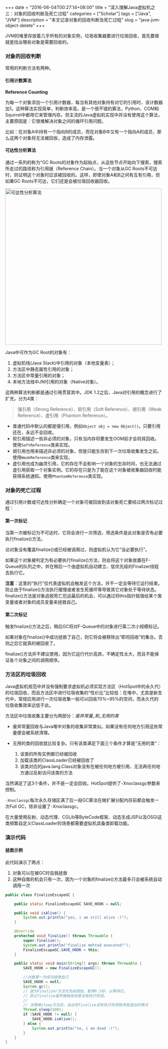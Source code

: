 +++
date = "2016-06-04T00:27:14+08:00"
title = "深入理解Java虚拟机之三：对象的回收判断及死亡过程"
categories = ["Scholar"]
tags = ["Java", "JVM"]
description = "本文记录对象的回收判断及死亡过程"
slug = "java-jvm-object-delete"
+++

JVM的堆里存放着几乎所有的对象实例，垃圾收集器要进行垃圾回收，首先要做就是找出哪些对象是需要回收的。

### 对象的回收判断

常用的判断方法有两种。

#### 引用计数算法

__Reference Counting__

为每一个对象添加一个引用计数器，每当有其他对象持有对它的引用时，该计数器加1。这种算法实现简单，判断效率高，是一个很不错的算法，Python、COM和Squirrel中都用它来管理内存。但主流的Java虚拟机实现中并没有使用这个算法，主要原因是：它很难解决对象之间的循环引用问题。

比如：在对象A中持有一个指向B的成员，而在对象B中又有一个指向A的成员，那么这两个对象将无法被回收，造成了内存泄露。

#### 可达性分析算法

通过一系列的称为“GC Roots的对象作为起始点，从这些节点开始向下搜索，搜索所走过的路径称为引用链（Reference Chain）。当一个对象从GC Roots不可达时，则证明这个对象时应该被回收的。这样，即使对象A和B之间有互有引用，但如果GC Roots不可达，它们还是会被垃圾回收器回收。

<img src="/images/jvm-gc-root.jpg" alt="可达性分析算法" style="width: 500px;"/>

Java中可作为GC Root的对象有：

1. 虚拟机栈(Java Stack)中引用的对象（本地变量表）；
2. 方法区中静态属性引用的对象；
3. 方法区中常量引用的对象；
4. 本地方法栈中JNI引用的对象（Native对象）。

这两种算法判断都是通过引用贯穿其中。JDK 1.2之后，Java对引用的概念进行了扩充，分为4类：

> 强引用（Strong Reference）、软引用（Soft Reference）、弱引用（Weak Reference）、虚引用（Phantom Reference）。

* 普通代码中默认的都是强引用，例如`Object obj = new Object()`。只要引用还在，永远不会回收。
* 软引用描述一些非必须的对象，只有当内存将要发生OOM前才会将其回收。使用`SoftReference`类来实现。
* 弱引用也用来描述非必须的对象，但是只能生存到下一次垃圾收集发生之前。使用`WeakReference`类来实现。
* 虚引用也成为幽灵引用，它的存在不会影响一个对象的生存时间，也无法通过虚引用获取一个对象实例。它的存在只是为了能在这个对象被收集器回收时能获得系统通知。使用`PhantomReference`类实现。

### 对象的死亡过程

通过引用计数或可达性分析确定一个对象可被回收到该对象死亡要经过两次标记过程：

#### 第一次标记

当第一次被标记为不可达时，它将会进行一次筛选，筛选条件是此对象是否有必要执行finalize()方法。

访对象没有覆盖finalize()或已经被调用过，则虚拟机认为它“没必要执行”。

如果这个对象被判定为有必要执行finalize()方法，则会将这个对象放置在F-Queue的队列之中，并在稍后一个由虚拟机自动建立、低优先级的Finalizer线程去执行它。

__注意__：这里的“执行”仅代表虚拟机会触发这个方法，并不一定会等待它运行结束。防止由于finalize()方法执行缓慢或者发生死循环等导致其它对象处于等待状态。finalize()方法是对象逃脱死亡厄运最后的机会，可以通过将this指针赋值给某个类变量或者对象的成员变量来拯救自己。

#### 第二次标记

触发finalize()方法之后，稍后GC将对F-Queue中的对象进行第二次小规模标记。

如果对象在finalize()中成功拯救了自己，则它将会被移除出“即将回收”的集合。否则之后它就真的被回收了。

finalize()方法并不建议使用，因为它运行代价高昂，不确定性太大，而且不能保证各个对象之间的调用顺序。

### 方法区的垃圾回收

Java虚拟机规范中并没有强制要求虚拟机必须实现方法区（HotSpot中的永久代）的垃圾回收，而且方法区中进行垃圾收集的“性价比”比较低：在堆中，尤其是新生代中，常规应用进行一次垃圾收集一般可以回收70%~95%的空间，而永久代的垃圾收集效率远低于此。

方法区中垃圾收集主要分为两部分：_废弃常量_和_无用的类_

* 废弃常量回收与Java堆中对象的收集非常类似。如果没有任何地方引用这些常量便会被系统清理。

* 无用的类的回收就比较复杂。只有该类满足下面三个条件才算是“无用的类”：
                
    1. 该类的所有实例都已经被回收
    2. 加载该类的ClassLoader已经被回收了
    3. 该类对应的java.lang.Class对象没有在被任何地方被引用，无法再任何地方通过反射访问该类的方法

当然满足了这3个条件，并不是一定会回收。HotSpot提供了-Xnoclassgc参数来控制。

`-Xnoclassgc`每次永久存储区满了后一般GC算法在做扩展分配内存前都会触发一次Full GC，除非设置了-Xnoclassgc。

在大量使用反射、动态代理、CGLib等ByteCode框架、动态生成JSP以及OSGi这类频繁自定义ClassLoader的场景都需要虚拟机具备类卸载功能。

### 演示代码

#### 拯救示例

此代码演示了两点： 

1. 对象可以在被GC时自我拯救
2. 这种自救的机会只有一次，因为一个对象的finalize()方法最多只会被系统自动调用一次

```java
public class FinalizeEscapeGC {

    public static FinalizeEscapeGC SAVE_HOOK = null;

    public void isAlive() {
        System.out.println("yes, i am still alive :)");
    }

    @Override
    protected void finalize() throws Throwable {
        super.finalize();
        System.out.println("finalize mehtod executed!");
        FinalizeEscapeGC.SAVE_HOOK = this;
    }

    public static void main(String[] args) throws Throwable {
        SAVE_HOOK = new FinalizeEscapeGC();

        //对象第一次成功拯救自己
        SAVE_HOOK = null;
        System.gc();
        // 因为Finalizer方法优先级很低，暂停0.5秒，以等待它。
        // 防止finalize虽然被触发但是没有执行完成。
        //
        // 注释掉sleep方法后，会出现finalize没有执行完而程序就退出的情况
        Thread.sleep(500);
        if (SAVE_HOOK != null) {
            SAVE_HOOK.isAlive();
        } else {
            System.out.println("no, i am dead :(");
        }
    }
}
```